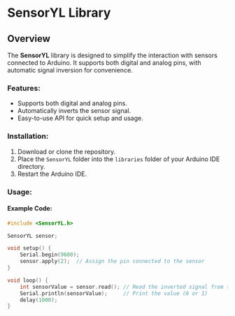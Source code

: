 # SensorYL Library

## Overview

The **SensorYL** library is designed to simplify the interaction with sensors connected to Arduino. It supports both digital and analog pins, with automatic signal inversion for convenience.

### Features:
- Supports both digital and analog pins.
- Automatically inverts the sensor signal.
- Easy-to-use API for quick setup and usage.

### Installation:
1. Download or clone the repository.
2. Place the `SensorYL` folder into the `libraries` folder of your Arduino IDE directory.
3. Restart the Arduino IDE.

### Usage:

#### Example Code:
```cpp
#include <SensorYL.h>

SensorYL sensor;

void setup() {
    Serial.begin(9600);
    sensor.apply(2);  // Assign the pin connected to the sensor
}

void loop() {
    int sensorValue = sensor.read(); // Read the inverted signal from the sensor
    Serial.println(sensorValue);     // Print the value (0 or 1)
    delay(1000);
}
